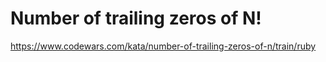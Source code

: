 # Number of trailing zeros of N!

https://www.codewars.com/kata/number-of-trailing-zeros-of-n/train/ruby


